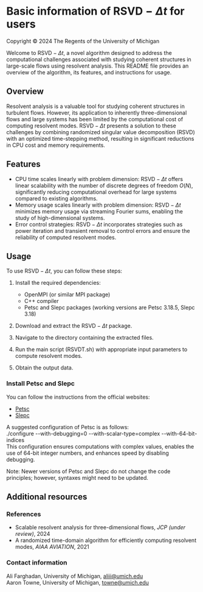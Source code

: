 # Basic information of $\text{RSVD}-\Delta t$ for users

Copyright © 2024 The Regents of the University of Michigan

Welcome to $\text{RSVD}-\Delta t$, a novel algorithm designed to address the computational challenges associated with studying coherent structures in large-scale flows using resolvent analysis. This README file provides an overview of the algorithm, its features, and instructions for usage.

## Overview

Resolvent analysis is a valuable tool for studying coherent structures in turbulent flows. However, its application to inherently three-dimensional flows and large systems has been limited by the computational cost of computing resolvent modes. $\text{RSVD}-\Delta t$ presents a solution to these challenges by combining randomized singular value decomposition (RSVD) with an optimized time-stepping method, resulting in significant reductions in CPU cost and memory requirements.

## Features

* CPU time scales linearly with problem dimension: $\text{RSVD}-\Delta t$ offers linear scalability with the number of discrete degrees of freedom $O(N)$, significantly reducing computational overhead for large systems compared to existing algorithms.
* Memory usage scales linearly with problem dimension: $\text{RSVD}-\Delta t$ minimizes memory usage via streaming Fourier sums, enabling the study of high-dimensional systems.
* Error control strategies: $\text{RSVD}-\Delta t$ incorporates strategies such as power iteration and transient removal to control errors and ensure the reliability of computed resolvent modes.

## Usage

To use $\text{RSVD}-\Delta t$, you can follow these steps:
 
1. Install the required dependencies:
	+ OpenMPI (or similar MPI package)
	+ C++ compiler
	+ Petsc and Slepc packages (working versions are Petsc 3.18.5, Slepc 3.18)

2. Download and extract the $\text{RSVD}-\Delta t$ package.
3. Navigate to the directory containing the extracted files.
4. Run the main script (RSVDT.sh) with appropriate input parameters to compute resolvent modes.
5. Obtain the output data.

### Install Petsc and Slepc

You can follow the instructions from the official websites:

- [Petsc](https://petsc.org/release/install)
- [Slepc](https://slepc.upv.es/documentation)

A suggested configuration of Petsc is as follows:\
./configure --with-debugging=0 --with-scalar-type=complex --with-64-bit-indices\
This configuration ensures computations with complex values, enables the use of 64-bit integer numbers, and enhances speed by disabling debugging.

Note: Newer versions of Petsc and Slepc do not change the code principles; however, syntaxes might need to be updated.

## Additional resources

### References

* Scalable resolvent analysis for three-dimensional flows, *JCP (under review)*, 2024
* A randomized time-domain algorithm for efficiently computing resolvent modes, *AIAA AVIATION*, 2021

### Contact information

Ali Farghadan, University of Michigan, aliii@umich.edu\
Aaron Towne, University of Michigan, towne@umich.edu
